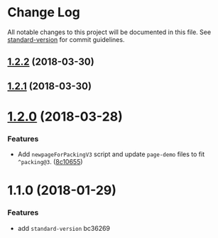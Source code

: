# Change Log

All notable changes to this project will be documented in this file. See [standard-version](https://github.com/conventional-changelog/standard-version) for commit guidelines.

<a name="1.2.2"></a>
## [1.2.2](https://github.com/shallinta/packing-mui-starter/compare/v1.2.1...v1.2.2) (2018-03-30)



<a name="1.2.1"></a>
## [1.2.1](https://github.com/shallinta/packing-mui-starter/compare/v1.2.0...v1.2.1) (2018-03-30)



<a name="1.2.0"></a>
# [1.2.0](https://github.com/shallinta/packing-mui-starter/compare/v1.1.0...v1.2.0) (2018-03-28)


### Features

* Add `newpageForPackingV3` script and update `page-demo` files to fit `^packing@3`. ([8c10655](https://github.com/shallinta/packing-mui-starter/commit/8c10655))



<a name="1.1.0"></a>
# 1.1.0 (2018-01-29)


### Features

* add `standard-version` bc36269
